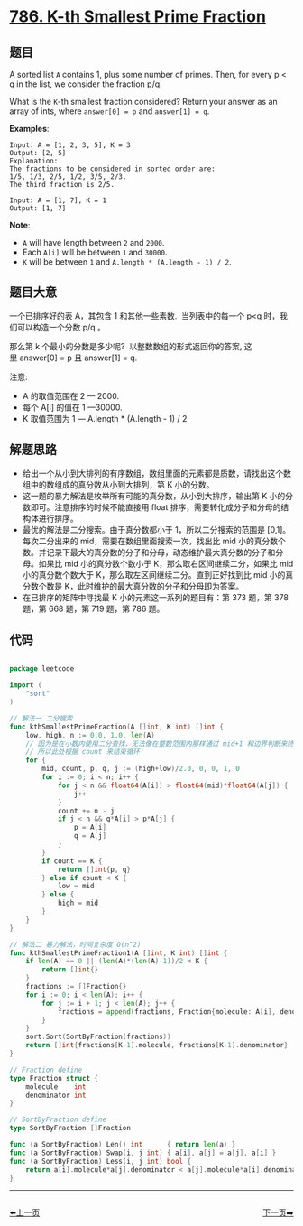 # [786. K-th Smallest Prime Fraction](https://leetcode.com/problems/k-th-smallest-prime-fraction/)


## 题目

A sorted list `A` contains 1, plus some number of primes. Then, for every p < q in the list, we consider the fraction p/q.

What is the `K`-th smallest fraction considered? Return your answer as an array of ints, where `answer[0] = p` and `answer[1] = q`.

**Examples**:

    Input: A = [1, 2, 3, 5], K = 3
    Output: [2, 5]
    Explanation:
    The fractions to be considered in sorted order are:
    1/5, 1/3, 2/5, 1/2, 3/5, 2/3.
    The third fraction is 2/5.
    
    Input: A = [1, 7], K = 1
    Output: [1, 7]

**Note**:

- `A` will have length between `2` and `2000`.
- Each `A[i]` will be between `1` and `30000`.
- `K` will be between `1` and `A.length * (A.length - 1) / 2`.


## 题目大意

一个已排序好的表 A，其包含 1 和其他一些素数.  当列表中的每一个 p<q 时，我们可以构造一个分数 p/q 。

那么第 k 个最小的分数是多少呢?  以整数数组的形式返回你的答案, 这里 answer[0] = p 且 answer[1] = q.


注意:

- A 的取值范围在 2 — 2000.
- 每个 A[i] 的值在 1 —30000.
- K 取值范围为 1 — A.length * (A.length - 1) / 2


## 解题思路


- 给出一个从小到大排列的有序数组，数组里面的元素都是质数，请找出这个数组中的数组成的真分数从小到大排列，第 K 小的分数。
- 这一题的暴力解法是枚举所有可能的真分数，从小到大排序，输出第 K 小的分数即可。注意排序的时候不能直接用 float 排序，需要转化成分子和分母的结构体进行排序。
- 最优的解法是二分搜索。由于真分数都小于 1，所以二分搜索的范围是 [0,1]。每次二分出来的 mid，需要在数组里面搜索一次，找出比 mid 小的真分数个数。并记录下最大的真分数的分子和分母，动态维护最大真分数的分子和分母。如果比 mid 小的真分数个数小于 K，那么取右区间继续二分，如果比 mid 小的真分数个数大于 K，那么取左区间继续二分。直到正好找到比 mid 小的真分数个数是 K，此时维护的最大真分数的分子和分母即为答案。
- 在已排序的矩阵中寻找最 K 小的元素这一系列的题目有：第 373 题，第 378 题，第 668 题，第 719 题，第 786 题。


## 代码

```go

package leetcode

import (
	"sort"
)

// 解法一 二分搜索
func kthSmallestPrimeFraction(A []int, K int) []int {
	low, high, n := 0.0, 1.0, len(A)
	// 因为是在小数内使用二分查找，无法像在整数范围内那样通过 mid+1 和边界判断来终止循环
	// 所以此处根据 count 来结束循环
	for {
		mid, count, p, q, j := (high+low)/2.0, 0, 0, 1, 0
		for i := 0; i < n; i++ {
			for j < n && float64(A[i]) > float64(mid)*float64(A[j]) {
				j++
			}
			count += n - j
			if j < n && q*A[i] > p*A[j] {
				p = A[i]
				q = A[j]
			}
		}
		if count == K {
			return []int{p, q}
		} else if count < K {
			low = mid
		} else {
			high = mid
		}
	}
}

// 解法二 暴力解法，时间复杂度 O(n^2)
func kthSmallestPrimeFraction1(A []int, K int) []int {
	if len(A) == 0 || (len(A)*(len(A)-1))/2 < K {
		return []int{}
	}
	fractions := []Fraction{}
	for i := 0; i < len(A); i++ {
		for j := i + 1; j < len(A); j++ {
			fractions = append(fractions, Fraction{molecule: A[i], denominator: A[j]})
		}
	}
	sort.Sort(SortByFraction(fractions))
	return []int{fractions[K-1].molecule, fractions[K-1].denominator}
}

// Fraction define
type Fraction struct {
	molecule    int
	denominator int
}

// SortByFraction define
type SortByFraction []Fraction

func (a SortByFraction) Len() int      { return len(a) }
func (a SortByFraction) Swap(i, j int) { a[i], a[j] = a[j], a[i] }
func (a SortByFraction) Less(i, j int) bool {
	return a[i].molecule*a[j].denominator < a[j].molecule*a[i].denominator
}

```


----------------------------------------------
<div style="display: flex;justify-content: space-between;align-items: center;">
<p><a href="https://books.halfrost.com/leetcode/ChapterFour/0700~0799/0785.Is-Graph-Bipartite/">⬅️上一页</a></p>
<p><a href="https://books.halfrost.com/leetcode/ChapterFour/0700~0799/0792.Number-of-Matching-Subsequences/">下一页➡️</a></p>
</div>
